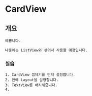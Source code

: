 # CardView

## 개요
```
예쁩니다.

나중에는 ListView와 섞어서 사용할 예정입니다.
```

### 실습
```
1. CardView 껍데기를 먼저 설정합니다.
2. 안에 Layout을 설정합니다.
3. TextView를 배치해줍니다.
4. 
```